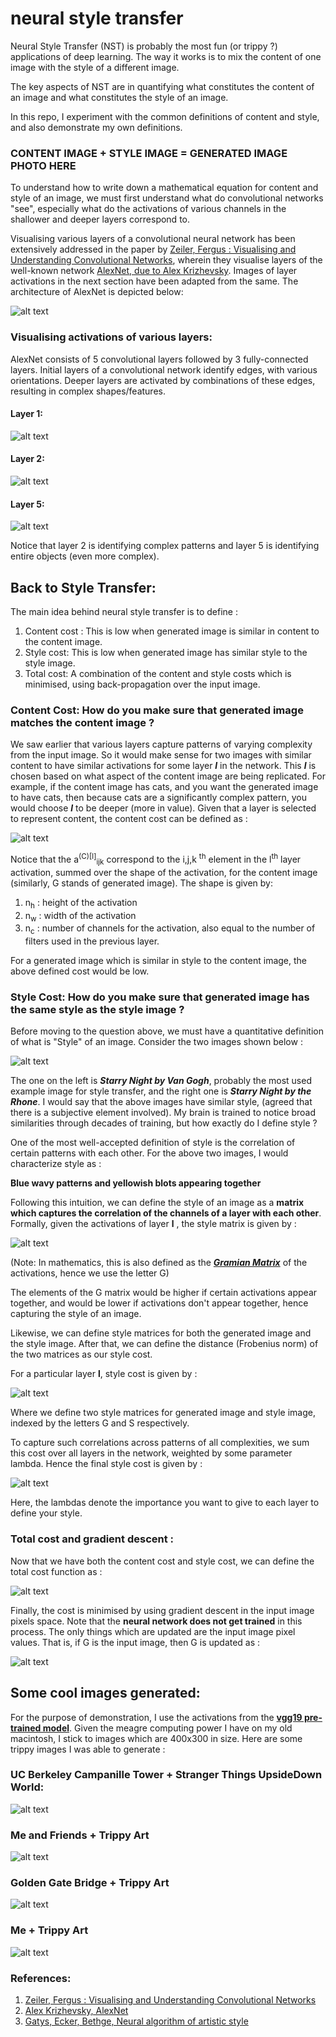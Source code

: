 # neural style transfer


Neural Style Transfer (NST) is probably the most fun (or trippy ?) applications of deep learning. The way it works is to mix the content of one image with the style of a different image.

The key aspects of NST are in quantifying what constitutes the content of an image and what constitutes the style of an image.

In this repo, I experiment with the common definitions of content and style, and also demonstrate my own definitions.

### CONTENT IMAGE + STYLE IMAGE = GENERATED IMAGE PHOTO HERE


To understand how to write down a mathematical equation for content and style of an image, we must first understand what do convolutional networks "see", especially what do the activations of various channels in the shallower and deeper layers correspond to.

Visualising various layers of a convolutional neural network has been extensively addressed in the paper by [Zeiler, Fergus : Visualising and Understanding Convolutional Networks](https://arxiv.org/abs/1311.2901), wherein they visualise layers of the well-known network [AlexNet, due to Alex Krizhevsky](http://www.image-net.org/challenges/LSVRC/2012/supervision.pdf). Images of layer activations in the next section have been adapted from the same. The architecture of AlexNet is depicted below:

![alt text](https://raw.githubusercontent.com/sarangzambare/neural_style_transfer/master/png/alexnet.png)

### Visualising activations of various layers:

AlexNet consists of 5 convolutional layers followed by 3 fully-connected layers. Initial layers of a convolutional network identify edges, with various orientations. Deeper layers are activated by combinations of these edges, resulting in complex shapes/features.

#### Layer 1:
![alt text](https://raw.githubusercontent.com/sarangzambare/neural_style_transfer/master/png/layer1.png)

#### Layer 2:
![alt text](https://raw.githubusercontent.com/sarangzambare/neural_style_transfer/master/png/layer2.png)

#### Layer 5:

![alt text](https://raw.githubusercontent.com/sarangzambare/neural_style_transfer/master/png/layer5.png)

Notice that layer 2 is identifying complex patterns and layer 5 is identifying entire objects (even more complex).


## Back to Style Transfer:

The main idea behind neural style transfer is to define :
1. Content cost : This is low when generated image is similar in content to the content image.
2. Style cost: This is low when generated image has similar style to the style image.
3. Total cost: A combination of the content and style costs which is minimised, using back-propagation over the input image.

### Content Cost: How do you make sure that generated image matches the content image ?

We saw earlier that various layers capture patterns of varying complexity from the input image. So it would make sense for two images with similar content to have similar activations for some layer ***l*** in the network. This ***l*** is chosen based on what aspect of the content image are being replicated. For example, if the content image has cats, and you want the generated image to have cats, then because cats are a significantly complex pattern, you would choose ***l*** to be deeper (more in value). Given that a layer is selected to represent content, the content cost can be defined as :

![alt text](https://raw.githubusercontent.com/sarangzambare/neural_style_transfer/master/png/jcontent.png)


Notice that the a<sup>(C)[l]</sup><sub>ijk</sub> correspond to the i,j,k <sup>th</sup> element in the l<sup>th</sup> layer activation, summed over the shape of the activation, for the content image (similarly, G stands of generated image). The shape is given by:

1. n<sub>h</sub> : height of the activation
2. n<sub>w</sub> : width of the activation
3. n<sub>c</sub> : number of channels for the activation, also equal to the number of filters used in the previous layer.  

For a generated image which is similar in style to the content image, the above defined cost would be low.

### Style Cost: How do you make sure that generated image has the same style as the style image ?

Before moving to the question above, we must have a quantitative definition of what is "Style" of an image. Consider the two images shown below :

![alt text](https://raw.githubusercontent.com/sarangzambare/neural_style_transfer/master/png/styles.JPG)


The one on the left is ***Starry Night by Van Gogh***, probably the most used example image for style transfer, and the right one is ***Starry Night by the Rhone***. I would say that the above images have similar style, (agreed that there is a subjective element involved). My brain is trained to notice broad similarities through decades of training, but how exactly do I define style ?

One of the most well-accepted definition of style is the correlation of certain patterns with each other. For the above two images, I would characterize style as :

**Blue wavy patterns and yellowish blots appearing together**

Following this intuition, we can define the style of an image as a **matrix which captures the correlation of the channels of a layer with each other**. Formally, given the activations of layer **l** , the style matrix is given by :

![alt text](https://raw.githubusercontent.com/sarangzambare/neural_style_transfer/master/png/style_matrix.png)

(Note: In mathematics, this is also defined as the [***Gramian Matrix***](https://en.wikipedia.org/wiki/Gramian_matrix) of the activations, hence we use the letter G)

The elements of the G matrix would be higher if certain activations appear together, and would be lower if activations don't appear together, hence capturing the style of an image.

Likewise, we can define style matrices for both the generated image and the style image. After that, we can define the distance (Frobenius norm) of the two matrices as our style cost.

For a particular layer **l**, style cost is given by :


![alt text](https://raw.githubusercontent.com/sarangzambare/neural_style_transfer/master/png/style_cost1.png)


Where we define two style matrices for generated image and style image, indexed by the letters G and S respectively.

To capture such correlations across patterns of all complexities, we sum this cost over all layers in the network, weighted by some parameter lambda. Hence the final style cost is given by :


![alt text](https://raw.githubusercontent.com/sarangzambare/neural_style_transfer/master/png/style_cost2.png)

Here, the lambdas denote the importance you want to give to each layer to define your style.

### Total cost and gradient descent :

Now that we have both the content cost and style cost, we can define the total cost function as :


![alt text](https://raw.githubusercontent.com/sarangzambare/neural_style_transfer/master/png/total_cost.png)


Finally, the cost is minimised by using gradient descent in the input image pixels space. Note that the **neural network does not get trained** in this process. The only things which are updated are the input image pixel values. That is, if G is the input image, then G is updated as :

![alt text](https://raw.githubusercontent.com/sarangzambare/neural_style_transfer/master/png/update.png)


## Some cool images generated:

For the purpose of demonstration, I use the activations from the [**vgg19 pre-trained model**](http://www.vlfeat.org/matconvnet/pretrained/#downloading-the-pre-trained-models). Given the meagre computing power I have on my old macintosh, I stick to images which are 400x300 in size. Here are some trippy images I was able to generate :


### UC Berkeley Campanille Tower + Stranger Things UpsideDown World:

![alt text](https://raw.githubusercontent.com/sarangzambare/neural_style_transfer/master/png/collage_camp.png)


### Me and Friends + Trippy Art

![alt text](https://raw.githubusercontent.com/sarangzambare/neural_style_transfer/master/png/collage_people.png)

### Golden Gate Bridge + Trippy Art

![alt text](https://raw.githubusercontent.com/sarangzambare/neural_style_transfer/master/png/collage_bridge.png)

### Me + Trippy Art 

![alt text](https://raw.githubusercontent.com/sarangzambare/neural_style_transfer/master/png/collage_me.png)


### References:

1. [Zeiler, Fergus : Visualising and Understanding Convolutional Networks](https://arxiv.org/abs/1311.2901)
2. [Alex Krizhevsky, AlexNet](http://www.image-net.org/challenges/LSVRC/2012/supervision.pdf)
3. [Gatys, Ecker, Bethge, Neural algorithm of artistic style](https://arxiv.org/abs/1508.06576)
